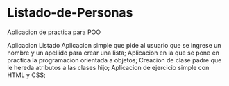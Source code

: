 # Listado-de-Personas
Aplicacion de practica para POO

Aplicacion Listado
Aplicacion simple que pide al usuario que se ingrese un nombre y un apellido para crear una lista;
Aplicacion en la que se pone en practica la programacion orientada a objetos;
Creacion de clase padre que le hereda atributos a las clases hijo;
Aplicacion de ejercicio simple con HTML y CSS;

